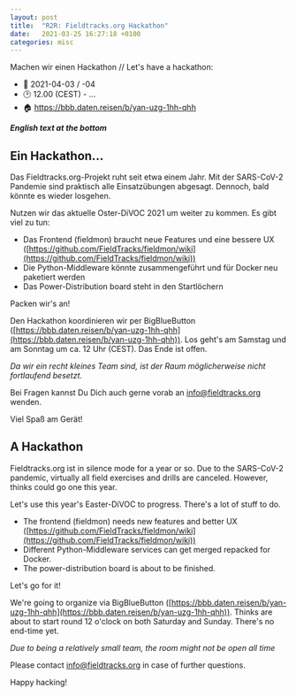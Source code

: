 ```yaml
---
layout: post
title:  "R2R: Fieldtracks.org Hackathon"
date:   2021-03-25 16:27:18 +0100
categories: misc
---
```


Machen wir einen Hackathon // Let's have a hackathon:
* 📅 2021-04-03 / -04
* 🕑 12.00 (CEST) - ...
* 🏠 https://bbb.daten.reisen/b/yan-uzg-1hh-qhh

<!--break-->

***English text at the bottom***

## Ein Hackathon...

Das Fieldtracks.org-Projekt ruht seit etwa einem Jahr. Mit der SARS-CoV-2 Pandemie sind praktisch alle 
Einsatzübungen abgesagt. Dennoch, bald könnte es wieder losgehen.

Nutzen wir das aktuelle Oster-DiVOC 2021 um weiter zu kommen. Es gibt viel zu tun:

* Das Frontend (fieldmon) braucht neue Features und eine bessere UX 
([https://github.com/FieldTracks/fieldmon/wiki](https://github.com/FieldTracks/fieldmon/wiki))
* Die Python-Middleware könnte zusammengeführt und für Docker neu paketiert werden
* Das Power-Distribution board steht in den Startlöchern 

Packen wir's an! 

Den Hackathon koordinieren wir per BigBlueButton ([https://bbb.daten.reisen/b/yan-uzg-1hh-qhh](https://bbb.daten.reisen/b/yan-uzg-1hh-qhh)).
Los geht's am Samstag und am Sonntag um ca. 12 Uhr (CEST). Das Ende ist offen. 

*Da wir ein recht kleines Team sind, ist der Raum möglicherweise nicht fortlaufend besetzt.*

Bei Fragen kannst Du Dich auch gerne vorab an [info@fieldtracks.org](mailto:info@fieldtracks.org) wenden.

Viel Spaß am Gerät!

## A Hackathon

Fieldtracks.org ist in silence mode for a year or so. Due to the SARS-CoV-2 pandemic, virtually all
field exercises and drills are canceled. However, thinks could go one this year.

Let's use this year's Easter-DiVOC to progress. There's a lot of stuff to do.

* The frontend (fieldmon) needs new features and better UX 
([https://github.com/FieldTracks/fieldmon/wiki](https://github.com/FieldTracks/fieldmon/wiki))
* Different Python-Middleware services can get merged repacked for Docker.
* The power-distribution board is about to be finished.

Let's go for it! 

We're going to organize via BigBlueButton ([https://bbb.daten.reisen/b/yan-uzg-1hh-qhh](https://bbb.daten.reisen/b/yan-uzg-1hh-qhh)).
Thinks are about to start round 12 o'clock on both Saturday and Sunday. There's no end-time yet.

*Due to being a relatively small team, the room might not be open all time*

Please contact [info@fieldtracks.org](mailto:info@fieldtracks.org) in case of further questions.

Happy hacking!
